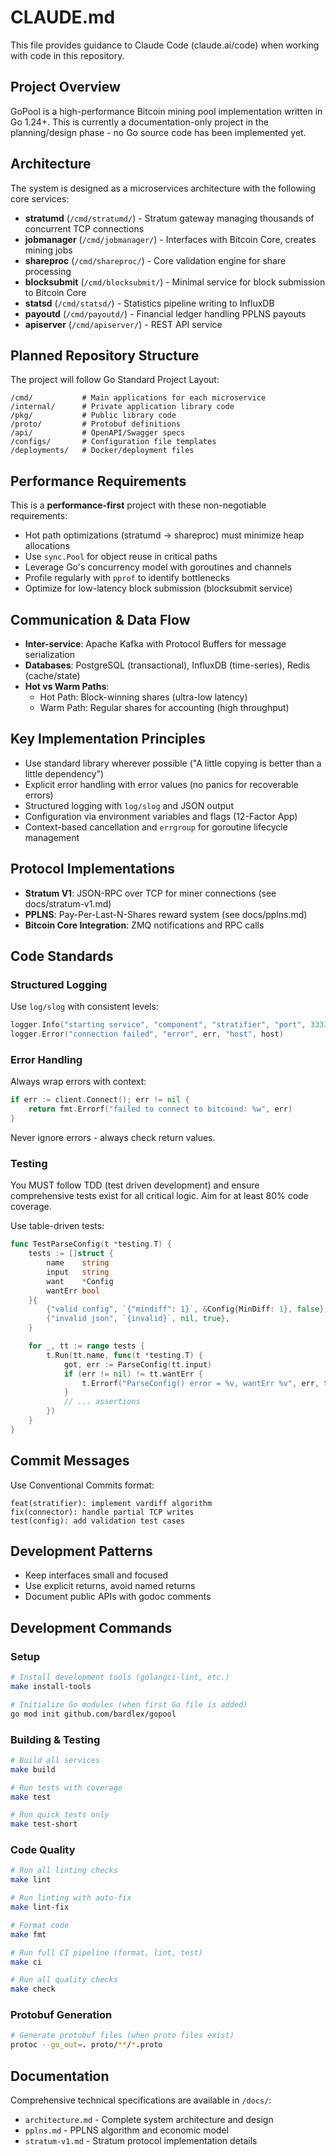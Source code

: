 # CLAUDE.md

This file provides guidance to Claude Code (claude.ai/code) when working with code in this repository.

## Project Overview

GoPool is a high-performance Bitcoin mining pool implementation written in Go 1.24+. This is currently a documentation-only project in the planning/design phase - no Go source code has been implemented yet.

## Architecture

The system is designed as a microservices architecture with the following core services:

- **stratumd** (`/cmd/stratumd/`) - Stratum gateway managing thousands of concurrent TCP connections
- **jobmanager** (`/cmd/jobmanager/`) - Interfaces with Bitcoin Core, creates mining jobs
- **shareproc** (`/cmd/shareproc/`) - Core validation engine for share processing
- **blocksubmit** (`/cmd/blocksubmit/`) - Minimal service for block submission to Bitcoin Core
- **statsd** (`/cmd/statsd/`) - Statistics pipeline writing to InfluxDB
- **payoutd** (`/cmd/payoutd/`) - Financial ledger handling PPLNS payouts
- **apiserver** (`/cmd/apiserver/`) - REST API service

## Planned Repository Structure

The project will follow Go Standard Project Layout:

```
/cmd/           # Main applications for each microservice
/internal/      # Private application library code
/pkg/           # Public library code
/proto/         # Protobuf definitions
/api/           # OpenAPI/Swagger specs
/configs/       # Configuration file templates
/deployments/   # Docker/deployment files
```

## Performance Requirements

This is a **performance-first** project with these non-negotiable requirements:

- Hot path optimizations (stratumd → shareproc) must minimize heap allocations
- Use `sync.Pool` for object reuse in critical paths
- Leverage Go's concurrency model with goroutines and channels
- Profile regularly with `pprof` to identify bottlenecks
- Optimize for low-latency block submission (blocksubmit service)

## Communication & Data Flow

- **Inter-service**: Apache Kafka with Protocol Buffers for message serialization
- **Databases**: PostgreSQL (transactional), InfluxDB (time-series), Redis (cache/state)
- **Hot vs Warm Paths**:
  - Hot Path: Block-winning shares (ultra-low latency)
  - Warm Path: Regular shares for accounting (high throughput)

## Key Implementation Principles

- Use standard library wherever possible ("A little copying is better than a little dependency")
- Explicit error handling with error values (no panics for recoverable errors)
- Structured logging with `log/slog` and JSON output
- Configuration via environment variables and flags (12-Factor App)
- Context-based cancellation and `errgroup` for goroutine lifecycle management

## Protocol Implementations

- **Stratum V1**: JSON-RPC over TCP for miner connections (see docs/stratum-v1.md)
- **PPLNS**: Pay-Per-Last-N-Shares reward system (see docs/pplns.md)
- **Bitcoin Core Integration**: ZMQ notifications and RPC calls

## Code Standards

### Structured Logging

Use `log/slog` with consistent levels:

```go
logger.Info("starting service", "component", "stratifier", "port", 3333)
logger.Error("connection failed", "error", err, "host", host)
```

### Error Handling

Always wrap errors with context:

```go
if err := client.Connect(); err != nil {
    return fmt.Errorf("failed to connect to bitcoind: %w", err)
}
```

Never ignore errors - always check return values.

### Testing

You MUST follow TDD (test driven development) and ensure comprehensive tests exist for all critical logic. Aim for at least 80% code coverage.

Use table-driven tests:

```go
func TestParseConfig(t *testing.T) {
    tests := []struct {
        name    string
        input   string
        want    *Config
        wantErr bool
    }{
        {"valid config", `{"mindiff": 1}`, &Config{MinDiff: 1}, false},
        {"invalid json", `{invalid}`, nil, true},
    }

    for _, tt := range tests {
        t.Run(tt.name, func(t *testing.T) {
            got, err := ParseConfig(tt.input)
            if (err != nil) != tt.wantErr {
                t.Errorf("ParseConfig() error = %v, wantErr %v", err, tt.wantErr)
            }
            // ... assertions
        })
    }
}
```

## Commit Messages

Use Conventional Commits format:

```text
feat(stratifier): implement vardiff algorithm
fix(connector): handle partial TCP writes
test(config): add validation test cases
```

## Development Patterns

- Keep interfaces small and focused
- Use explicit returns, avoid named returns
- Document public APIs with godoc comments

## Development Commands

### Setup
```bash
# Install development tools (golangci-lint, etc.)
make install-tools

# Initialize Go modules (when first Go file is added)
go mod init github.com/bardlex/gopool
```

### Building & Testing
```bash
# Build all services
make build

# Run tests with coverage
make test

# Run quick tests only
make test-short
```

### Code Quality
```bash
# Run all linting checks
make lint

# Run linting with auto-fix
make lint-fix

# Format code
make fmt

# Run full CI pipeline (format, lint, test)
make ci

# Run all quality checks
make check
```

### Protobuf Generation
```bash
# Generate protobuf files (when proto files exist)
protoc --go_out=. proto/**/*.proto
```

## Documentation

Comprehensive technical specifications are available in `/docs/`:
- `architecture.md` - Complete system architecture and design
- `pplns.md` - PPLNS algorithm and economic model
- `stratum-v1.md` - Stratum protocol implementation details
